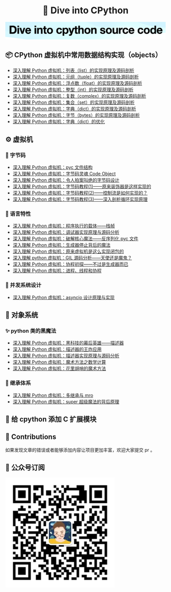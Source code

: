 <div align="center">

# 🐍 Dive into CPython

![02logo](logo.png)

</div>

## 📦 CPython 虚拟机中常用数据结构实现（objects）

- [深入理解 Python 虚拟机：列表（list）的实现原理及源码剖析](docs/objects/01list.md)
- [深入理解 Python 虚拟机：元组（tuple）的实现原理及源码剖析](docs/objects/02tuple.md)
- [深入理解 Python 虚拟机：浮点数（float）的实现原理及源码剖析](docs/objects/03float.md)
- [深入理解 Python 虚拟机：整型（int）的实现原理及源码剖析](docs/objects/04long.md)
- [深入理解 Python 虚拟机：复数（complex）的实现原理及源码剖析](docs/objects/05complex.md)
- [深入理解 Python 虚拟机：集合（set）的实现原理及源码剖析](docs/objects/06set.md)
- [深入理解 Python 虚拟机：字典（dict）的实现原理及源码剖析](docs/objects/07dict.md)
- [深入理解 Python 虚拟机：字节（bytes）的实现原理及源码剖析](docs/objects/08bytes.md)
- [深入理解 Python 虚拟机：字典（dict）的优化](docs/objects/09dict.md)

## ⚙️ 虚拟机

### 📝 字节码

- [深入理解 Python 虚拟机：pyc 文件结构](docs/pvm/01pyc.md)
- [深入理解 Python 虚拟机：字节码灵魂 Code Object](docs/pvm/02codeobject.md)
- [深入理解 Python 虚拟机：令人拍案叫绝的字节码设计](docs/pvm/03bytecode.md)
- [深入理解 Python 虚拟机：字节码教程(1)——原来装饰器是这样实现的](docs/pvm/04bytecode_tutorial.md)
- [深入理解 Python 虚拟机：字节码教程(2)——控制流是如何实现的？](docs/pvm/05bytecode_tutorial.md)
- [深入理解 Python 虚拟机：字节码教程(3)——深入剖析循环实现原理](docs/pvm/06bytecode_tutorial.md)

### 🚀 语言特性

- [深入理解 Python 虚拟机：程序执行的载体——栈帧](docs/pvm/07frameobject.md)
- [深入理解 Python 虚拟机：调试器实现原理与源码分析](docs/pvm/08debugger.md)
- [深入理解 Python 虚拟机：破解核心魔法——反序列化 pyc 文件](docs/pvm/09binpyc.md)
- [深入理解 Python 虚拟机：生成器停止背后的魔法](docs/pvm/10generator.md)
- [深入理解 Python 虚拟机：原来虚拟机是这么实现闭包的](docs/pvm/11closure.md)
- [深入理解 python 虚拟机：GIL 源码分析——天使还是魔鬼？](docs/pvm/13gil.md)
- [深入理解 Python 虚拟机：协程初探——不过是生成器而已](docs/pvm/14coroutine.md)
- [深入理解 Python 虚拟机：进程、线程和协程](docs/pvm/15executionflow.md)

### 🔄 并发系统设计

- [深入理解 Python 虚拟机：asyncio 设计原理与实现](docs/pvm/17asyncio.md)

## 🎨 对象系统

### ✨ python 类的黑魔法

- [深入理解 Python 虚拟机：黑科技的幕后英雄——描述器](docs/obsy/01class.md)
- [深入理解 Python 虚拟机：描述器的王炸应用](docs/obsy/02application.md)
- [深入理解 Python 虚拟机：描述器实现原理与源码分析](docs/obsy/03decriptor.md)
- [深入理解 Python 虚拟机：魔术方法之数学计算](docs/obsy/05magicmethod.md)
- [深入理解 Python 虚拟机：花里胡哨的魔术方法](docs/obsy/06magicmethod02.md)

### 🔗 继承体系

- [深入理解 Python 虚拟机：多继承与 mro](docs/obsy/04mro.md)
- [深入理解 Python 虚拟机：super 超级魔法的背后原理](docs/obsy/07super.md)

## 🔧 给 cpython 添加 C 扩展模块

## 🤝 Contributions

如果发现文章的错误或者能够添加内容让项目更加丰富，欢迎大家提交 pr 。

## 📮 公众号订阅

![](./qrcode2.jpg)
